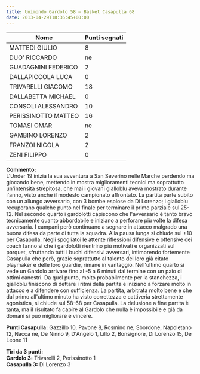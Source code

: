 ```yaml
---
title: Unimondo Gardolo 58 – Basket Casapulla 68
date: 2013-04-29T18:36:45+00:00
---
```

| **Nome** | **Punti segnati** |
| -------- | ----------------- |
| MATTEDI GIULIO | 8 |
| DUO' RICCARDO | ne |
| GUADAGNINI FEDERICO | 2 |
| DALLAPICCOLA LUCA | 0 |
| TRIVARELLI GIACOMO | 18 |
| DALLABETTA MICHAEL | 0 |
| CONSOLI ALESSANDRO | 10 |
| PERISSINOTTO MATTEO | 16 |
| TOMASI OMAR | ne |
| GAMBINO LORENZO | 2 |
| FRANZOI NICOLA | 2 |
| ZENI FILIPPO | 0 |

**Commento:**  
L'Under 19 inizia la sua avventura a San Severino nelle Marche perdendo ma giocando bene, mettendo in mostra miglioramenti tecnici ma soprattutto un'intensità strepitosa, che mai i giovani gialloblu aveva mostrato durante l'anno, visto anche il modesto campionato affrontato. La partita parte subito con un allungo avversario, con 3 bombe esplose da Di Lorenzo; i gialloblu recuperano qualche punto nel finale per terminare il primo parziale sul 25-12. Nel secondo quarto i gardolotti capiscono che l'avversario è tanto bravo tecnicamente quanto abbordabile e iniziano a perforare più volte la difesa avversaria. I campani però continuano a segnare in attacco malgrado una buona difesa da parte di tutta la squadra. Alla pausa lunga si chiude sul +10 per Casapulla. Negli spogliatoi le attente riflessioni difensive e offensive dei coach fanno sì che i gardolotti rientrino più motivati e organizzati sul parquet, sfruttando tutti i buchi difensivi avversari, intimorendo fortemente Casapulla che però, grazie soprattutto al talento del loro già citato playmaker e delle loro guardie, rimane in vantaggio. Nell'ultimo quarto si vede un Gardolo arrivare fino al -5 a 6 minuti dal termine con un paio di ottimi canestri. Da quel punto, molto probabilmente per la stanchezza, i gialloblu finiscono di dettare i ritmi della partita e iniziano a forzare molto in attacco e a difendere con sufficienza. La partita, arbitrata molto bene e che dal primo all'ultimo minuto ha visto correttezza e cattiveria strettamente agonistica, si chiude sul 58-68 per Casapulla. La delusione a fine partita è tanta, ma il risultato fa capire al Gardolo che nulla è impossibile e già da domani si può migliorare e vincere.

**Punti Casapulla:** Gazzillo 10, Pavone 8, Rosmino ne, Sbordone, Napoletano 12, Nacca ne, De Ninno 9, D'Angelo 1, Lillo 2, Bonsignore, Di Lorenzo 15, De Leone 11

**Tiri da 3 punti:**  
**Gardolo 3:** Trivarelli 2, Perissinotto 1  
**Casapulla 3:** Di Lorenzo 3